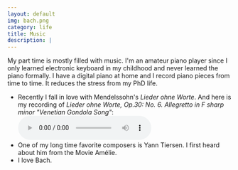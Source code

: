 ```yaml
---
layout: default
img: bach.png
category: life
title: Music
description: |
---
```

My part time is mostly filled with music. I'm an amateur piano player since I only learned electronic keyboard in my childhood and never learned the piano formally. I have a digital piano at home and I record piano pieces from time to time. It reduces the stress from my PhD life.

- Recently I fall in love with Mendelssohn's *Lieder ohne Worte*. And here is my recording of *Lieder ohne Worte, Op.30: No. 6. Allegretto in F sharp minor "Venetian Gondola Song"*: 
    <audio controls="controls"><source src="{{site.baseurl}}/assets/songs_without_words.mp3"
         type='audio/mpeg'></audio>
- One of my long time favorite composers is Yann Tiersen. I first heard about him from the Movie Amélie.
- I love Bach.